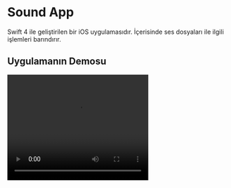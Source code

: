 # Sound App

Swift 4 ile geliştirilen bir iOS uygulamasıdır. İçerisinde ses dosyaları ile ilgili işlemleri barındırır.

## Uygulamanın Demosu

<video width="320" height="240" controls>
  <source src="movie.mp3" type="video/mp4">
</video>

